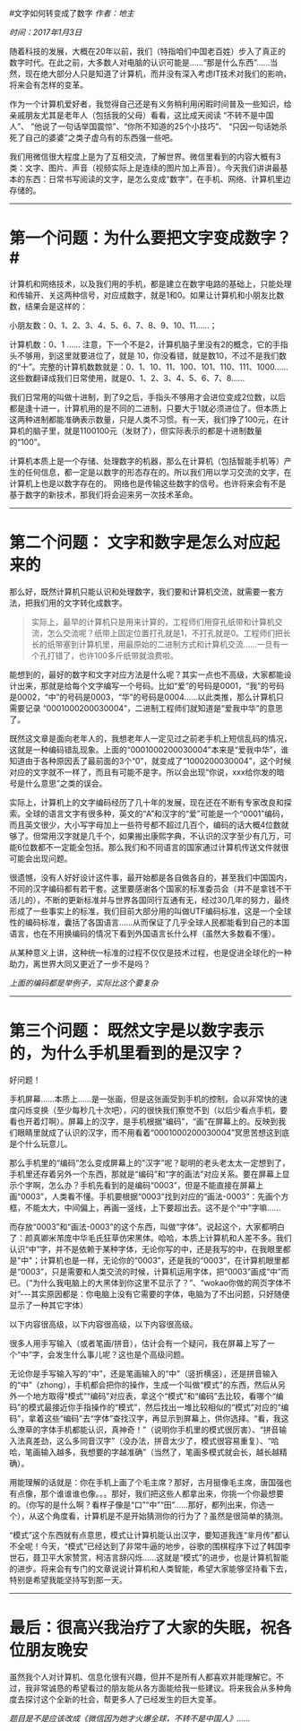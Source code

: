 #文字如何转变成了数字
_作者：地主_

_时间：2017年1月3日_

随着科技的发展，大概在20年以前，我们（特指咱们中国老百姓）步入了真正的数字时代。在此之前，大多数人对电脑的认识可能是……“那是什么东西”……当然，现在绝大部分人只是知道了计算机，而并没有深入考虑IT技术对我们的影响，将来会有怎样的变革。

作为一个计算机爱好者，我觉得自己还是有义务稍利用闲暇时间普及一些知识，给亲戚朋友尤其是老年人（包括我的父母）看看，这比成天阅读 “不转不是中国人”、 “他说了一句话举国震惊”、“你所不知道的25个小技巧”、 “只因一句话她杀死了自己的婆婆”之类子虚乌有的东西强一些吧。

我们用微信很大程度上是为了互相交流，了解世界。微信里看到的内容大概有3类：文字、图片、声音（视频实际上是连续的图片加上声音）。今天我们讲讲最基本的东西：日常书写阅读的文字，是怎么变成“数字”，在手机、网络、计算机里边存储的。

---
# 第一个问题：为什么要把文字变成数字？#


计算机和网络技术，以及我们用的手机，都是建立在数字电路的基础上，只能处理和传输开、关这两种信号，对应成数字，就是1和0。如果让计算机和小朋友比数数，结果会是这样的：

小朋友数：0、1、2、3、4、5、6、7、8、9、10、11……；

计算机数：0、1 …… 注意，下一个不是2，计算机脑子里没有2的概念，它的手指头不够用，到这里就要进位了，就是 10，你没看错，就是数10，不过不是我们数的“十”。完整的计算机数数就是：0、1、10、11、100、101、110、111、1000……这些数翻译成我们日常使用，就是0、1、2、3、4、5、6、7、8……

我们日常用的叫做十进制，到了9之后，手指头不够用才会进位变成2位数，以后都是逢十进一，计算机用的是不同的二进制，只要大于1就必须进位了。但本质上这两种进制都能准确表示数量，只是人类不习惯。有一天，我们挣了100元，在计算机的脑子里，就是1100100元（发财了），但实际表示的都是十进制数量的“100”。

计算机本质上是一个存储、处理数字的机器，那么在计算机（包括智能手机等）产生的任何信息，都一定是以数字的形态存在的。所以我们用以学习交流的文字，在计算机上也是以数字存在的。 网络也是传输这些数字的信号。也许将来会有不是基于数字的新技术，那我们将会迎来另一次技术革命。

---
# 第二个问题： 文字和数字是怎么对应起来的

那么好，既然计算机只能认识和处理数字，我们要和计算机交流，就需要一套方法，把我们用的文字转化成数字。

>实际上，最早的计算机只是用来计算的，工程师们用穿孔纸带和计算机交流，怎么交流呢？纸带上固定位置打孔就是1，不打孔就是0。工程师们把长长的纸带塞到计算机里，用最原始的二进制方式和计算机交流……一旦有一个孔打错了，也许100多斤纸带就浪费啦。

能想到的，最好的数字和文字对应方法是什么呢？其实一点也不高级，大家都能设计出来，那就是给每个文字编写一个号码。比如“爱”的号码是0001，“我”的号码是0002，“中”的号码是0003，“华”的号码是0004……以此类推，那么计算机只需要记录 “0001000200030004”，二进制工程师们就知道是“爱我中华”的意思了。

既然这文章是面向老年人的，我想老年人一定见过之前老手机上短信乱码的情况，这就是一种编码错乱现象。上面的“0001000200030004”本来是“爱我中华”，谁知道由于各种原因丢了最前面的3个“0”，就变成了“1000200030004”，这个时候对应的文字就不一样了，而且有可能不是字。所以会出现“你说，xxx给你发的暗号是什么意思”之类的误会。

实际上，计算机上的文字编码经历了几十年的发展，现在还在不断有专家改良和探索。全球的语言文字有很多种，英文的“A”和汉字的“爱”可能是一个“0001”编码，而且英文很少，大小写字母加上一些符号都不超过几百个，编码的话大概4位数就够了。但常用汉字就是几千个，如果搬出康熙字典，不认识的汉字至少有几万，可能6位数都不一定能全包括。那么我们和不同语言的国家通过计算机传送文件就很可能会出现问题。

很遗憾，没有人好好设计这件事，最开始都是各自做各自的，甚至我们中国国内，不同的汉字编码都有若干套。这里要感谢各个国家的标准委员会（并不是拿钱不干活儿的），不断的更新标准并与世界各国同行互通有无，经过30几年的努力，最终形成了一些事实上的标准，我们目前大部分用的叫做UTF编码标准，这是一个全球性的编码标准，囊括了各国语言……从而保证了几乎全球人民都能看到自己的本国语言，也在不用换编码的情况下看到外国语言长什么样（虽然大多数看不懂）。

从某种意义上讲，这种统一标准的过程不仅仅是技术过程，也是促进全球化的一种助力，离世界大同又更近了一步不是吗？

_上面的编码都是举例子，实际比这个要复杂_

---
# 第三个问题： 既然文字是以数字表示的，为什么手机里看到的是汉字？

好问题！

手机屏幕……本质上……是一张画，但是这张画受到手机的控制，会以非常快的速度闪烁变换（至少每秒几十次吧），闪的很快我们察觉不到（以后少看点手机，要看也开着灯啊）。屏幕上的汉字，是手机根据“编码”，“画”在屏幕上的。反映到我们眼睛里就成了认识的汉字，而不用看着“0001000200030004”冥思苦想这到底是个什么玩意儿。

那么手机里的“编码”怎么变成屏幕上的“汉字”呢？聪明的老头老太太一定想到了，手机里还存着另外一个东西，那就是“编码”和“字的画法”对应关系。要在屏幕上显示个字啊，怎么办？手机先看到的是编码“0003”，但是不能直接在屏幕上画“0003”，人类看不懂。手机要根据“0003”找到对应的“画法-0003”：先画个方框，不能太大，中间偏上，再画一竖线，上下要超出去。这不是个“中”字嘛……

而存放“0003”和“画法-0003”的这个东西，叫做“字体”。说起这个，大家都明白了：颜真卿米芾庞中华毛氏狂草仿宋黑体。哈哈，本质上计算机和人差不多。我们认识“中”字，并不是依赖于某种字体，无论你写的中，还是我写的中，在我眼里都是"中"；计算机也是一样，无论你的“0003”，还是我的“0003”，在计算机眼里都是“0003”，只是需要和人类交流的时候，计算机运用字体，把“0003”画成“中”而已。（“为什么我电脑上的大黑体到你这里不显示了？”、“wokao你做的网页字体不对”---其实原因都是：你电脑上没有它需要的字体，电脑为了不出问题，只好随便显示了一种其它字体）

以下内容很高级，以下内容很高级，以下内容很高级。

很多人用手写输入（或者笔画/拼音），估计会有一个疑问，我在屏幕上写了一个“中”字，会发生什么事儿呢？这也是个高级问题。

无论你是手写输入写的“中”，还是笔画输入的“中”（竖折横竖），还是拼音输入的“中”（zhong），手机都会把你的操作，生成一个叫做“模式”的东西，然后从另外一个地方取得“模式”“编码”对应表，拿这个“模式”和“编码”去比较，看哪个“编码”的模式最接近你手指操作的“模式”，然后找出一堆比较相似的“模式”对应的“编码”，拿着这些“编码”去“字体”查找汉字，再显示到屏幕上，供你选择。“看，我这么潦草的字体手机都能认识，真神奇！”（说明你手机里的模式很厉害）、“拼音输入法真差劲，这么多同音汉字”（没办法，拼音太少了，模式很容易重复）、“哈哈，笔画输入越多，我想要的字越准确”（当然了，笔画多模式就会长，越长越精确）。

用能理解的话就是：你在手机上画了个毛主席？那好，古月挺像毛主席，唐国强也有点像，那个谁谁谁也像。。。那好，我们把这些人都拿出来，你挑一个你最想要的。（你写的是什么啊？看样子像是“口”“中”“田”……那好，都列出来，你选一个），从这个角度看，计算机是不是开始猜测你的行为了？虽然是很简单的猜测。

“模式”这个东西就有点意思，模式让计算机能认出汉字，要知道我连“芈月传”都认不全呢！今天，“模式”已经达到了非常牛逼的地步，谷歌的围棋程序下过了韩国李世石，聂卫平大家赞赏，柯洁言辞闪烁……这就是“模式”的进步，也是计算机智能的进步。将来会有专门的文章说说计算机和人类智能，希望大家能够坚持看下去，特别是希望我能坚持写到那一天。

---
# 最后：很高兴我治疗了大家的失眠，祝各位朋友晚安

虽然我个人对计算机、信息化很有兴趣，但并不是所有人都喜欢并能理解它。不过，我非常诚恳的希望看过的朋友能从各方面能给我一些建议。将来我会从多种角度去探讨这个全新的社会，帮更多人了已经发生的巨大变革。

_题目是不是应该改成《微信因为她才火爆全球，不转不是中国人》……_ 